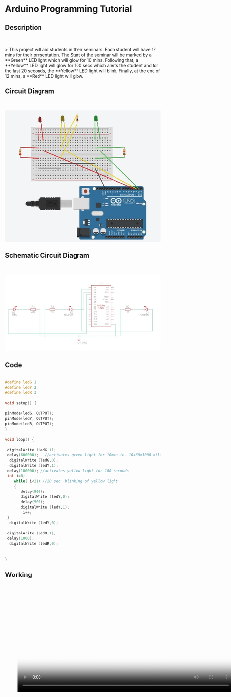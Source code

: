  # Arduino Programming Tutorial

## Description
<br>
<br>
> This project will aid students in their seminars. Each student will have 12 mins for their presentation. The Start of the seminar will be marked by a **Green**<!-- class = "animated infinite bounce" style = "color: green;" --> LED light which will glow for 10 mins. Following that, a **Yellow**<!-- class = "animated infinite bounce" style = "color: yellow;" --> LED light will glow for 100 secs which alerts the student and for the last 20 seconds, the **Yellow**<!-- class = "animated infinite bounce" style = "color: yellow;" --> LED light will blink. Finally, at the end of 12 mins, a  **Red**<!-- class = "animated infinite bounce" style = "color: red;" --> LED light will glow.


## Circuit Diagram
<br>

![Circuit Diagram](Images/Circuit_diagram_1.jpg "Circuit Diagram")


## Schematic Circuit Diagram
<br>

![Schematic Circuit Diagram](Images/Schematic_Circuit_Diagram.jpg)

## Code


```C++

#define ledG 1
#define ledY 2
#define ledR 3

void setup() {
  
pinMode(ledG, OUTPUT);
pinMode(ledY, OUTPUT);
pinMode(ledR, OUTPUT);
}

void loop() {

 digitalWrite (ledG,1);
 delay(600000);   //activates green light for 10min ie. 10x60x1000 millisec
  digitalWrite (ledG,0); 
  digitalWrite (ledY,1);
 delay(100000); //activates yellow light for 100 seconds 
 int i=0;
    while( i<21) //20 sec  blinking of yellow light
    {  
       delay(500); 
       digitalWrite (ledY,0);
       delay(500);
       digitalWrite (ledY,1);
        i++;
 }
  digitalWrite (ledY,0);
  
 digitalWrite (ledR,1);
 delay(1000);
  digitalWrite (ledR,0);
 

}

```


## Working



<figure class="video_container">
  <video controls="true" width=700
   poster="Images/Preview.jpg">
    <source src="Images/VID_20220612172500.mp4" type="video/mp4">
  </video>
</figure>